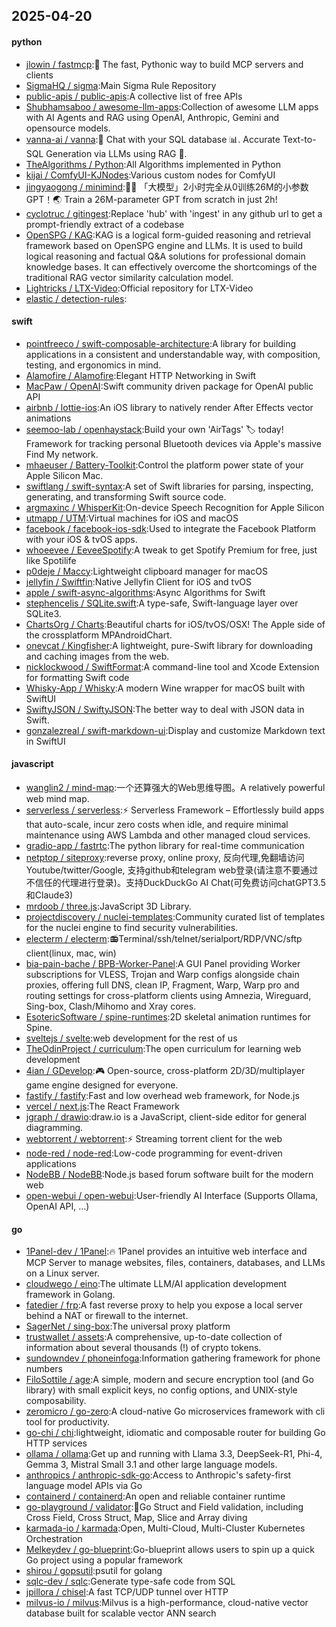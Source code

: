 ## 2025-04-20

#### python
* [jlowin / fastmcp](https://github.com/jlowin/fastmcp):🚀 The fast, Pythonic way to build MCP servers and clients
* [SigmaHQ / sigma](https://github.com/SigmaHQ/sigma):Main Sigma Rule Repository
* [public-apis / public-apis](https://github.com/public-apis/public-apis):A collective list of free APIs
* [Shubhamsaboo / awesome-llm-apps](https://github.com/Shubhamsaboo/awesome-llm-apps):Collection of awesome LLM apps with AI Agents and RAG using OpenAI, Anthropic, Gemini and opensource models.
* [vanna-ai / vanna](https://github.com/vanna-ai/vanna):🤖 Chat with your SQL database 📊. Accurate Text-to-SQL Generation via LLMs using RAG 🔄.
* [TheAlgorithms / Python](https://github.com/TheAlgorithms/Python):All Algorithms implemented in Python
* [kijai / ComfyUI-KJNodes](https://github.com/kijai/ComfyUI-KJNodes):Various custom nodes for ComfyUI
* [jingyaogong / minimind](https://github.com/jingyaogong/minimind):🚀🚀 「大模型」2小时完全从0训练26M的小参数GPT！🌏 Train a 26M-parameter GPT from scratch in just 2h!
* [cyclotruc / gitingest](https://github.com/cyclotruc/gitingest):Replace 'hub' with 'ingest' in any github url to get a prompt-friendly extract of a codebase
* [OpenSPG / KAG](https://github.com/OpenSPG/KAG):KAG is a logical form-guided reasoning and retrieval framework based on OpenSPG engine and LLMs. It is used to build logical reasoning and factual Q&A solutions for professional domain knowledge bases. It can effectively overcome the shortcomings of the traditional RAG vector similarity calculation model.
* [Lightricks / LTX-Video](https://github.com/Lightricks/LTX-Video):Official repository for LTX-Video
* [elastic / detection-rules](https://github.com/elastic/detection-rules):

#### swift
* [pointfreeco / swift-composable-architecture](https://github.com/pointfreeco/swift-composable-architecture):A library for building applications in a consistent and understandable way, with composition, testing, and ergonomics in mind.
* [Alamofire / Alamofire](https://github.com/Alamofire/Alamofire):Elegant HTTP Networking in Swift
* [MacPaw / OpenAI](https://github.com/MacPaw/OpenAI):Swift community driven package for OpenAI public API
* [airbnb / lottie-ios](https://github.com/airbnb/lottie-ios):An iOS library to natively render After Effects vector animations
* [seemoo-lab / openhaystack](https://github.com/seemoo-lab/openhaystack):Build your own 'AirTags' 🏷 today! Framework for tracking personal Bluetooth devices via Apple's massive Find My network.
* [mhaeuser / Battery-Toolkit](https://github.com/mhaeuser/Battery-Toolkit):Control the platform power state of your Apple Silicon Mac.
* [swiftlang / swift-syntax](https://github.com/swiftlang/swift-syntax):A set of Swift libraries for parsing, inspecting, generating, and transforming Swift source code.
* [argmaxinc / WhisperKit](https://github.com/argmaxinc/WhisperKit):On-device Speech Recognition for Apple Silicon
* [utmapp / UTM](https://github.com/utmapp/UTM):Virtual machines for iOS and macOS
* [facebook / facebook-ios-sdk](https://github.com/facebook/facebook-ios-sdk):Used to integrate the Facebook Platform with your iOS & tvOS apps.
* [whoeevee / EeveeSpotify](https://github.com/whoeevee/EeveeSpotify):A tweak to get Spotify Premium for free, just like Spotilife
* [p0deje / Maccy](https://github.com/p0deje/Maccy):Lightweight clipboard manager for macOS
* [jellyfin / Swiftfin](https://github.com/jellyfin/Swiftfin):Native Jellyfin Client for iOS and tvOS
* [apple / swift-async-algorithms](https://github.com/apple/swift-async-algorithms):Async Algorithms for Swift
* [stephencelis / SQLite.swift](https://github.com/stephencelis/SQLite.swift):A type-safe, Swift-language layer over SQLite3.
* [ChartsOrg / Charts](https://github.com/ChartsOrg/Charts):Beautiful charts for iOS/tvOS/OSX! The Apple side of the crossplatform MPAndroidChart.
* [onevcat / Kingfisher](https://github.com/onevcat/Kingfisher):A lightweight, pure-Swift library for downloading and caching images from the web.
* [nicklockwood / SwiftFormat](https://github.com/nicklockwood/SwiftFormat):A command-line tool and Xcode Extension for formatting Swift code
* [Whisky-App / Whisky](https://github.com/Whisky-App/Whisky):A modern Wine wrapper for macOS built with SwiftUI
* [SwiftyJSON / SwiftyJSON](https://github.com/SwiftyJSON/SwiftyJSON):The better way to deal with JSON data in Swift.
* [gonzalezreal / swift-markdown-ui](https://github.com/gonzalezreal/swift-markdown-ui):Display and customize Markdown text in SwiftUI

#### javascript
* [wanglin2 / mind-map](https://github.com/wanglin2/mind-map):一个还算强大的Web思维导图。A relatively powerful web mind map.
* [serverless / serverless](https://github.com/serverless/serverless):⚡ Serverless Framework – Effortlessly build apps that auto-scale, incur zero costs when idle, and require minimal maintenance using AWS Lambda and other managed cloud services.
* [gradio-app / fastrtc](https://github.com/gradio-app/fastrtc):The python library for real-time communication
* [netptop / siteproxy](https://github.com/netptop/siteproxy):reverse proxy, online proxy, 反向代理,免翻墙访问Youtube/twitter/Google, 支持github和telegram web登录(请注意不要通过不信任的代理进行登录)。支持DuckDuckGo AI Chat(可免费访问chatGPT3.5和Claude3)
* [mrdoob / three.js](https://github.com/mrdoob/three.js):JavaScript 3D Library.
* [projectdiscovery / nuclei-templates](https://github.com/projectdiscovery/nuclei-templates):Community curated list of templates for the nuclei engine to find security vulnerabilities.
* [electerm / electerm](https://github.com/electerm/electerm):📻Terminal/ssh/telnet/serialport/RDP/VNC/sftp client(linux, mac, win)
* [bia-pain-bache / BPB-Worker-Panel](https://github.com/bia-pain-bache/BPB-Worker-Panel):A GUI Panel providing Worker subscriptions for VLESS, Trojan and Warp configs alongside chain proxies, offering full DNS, clean IP, Fragment, Warp, Warp pro and routing settings for cross-platform clients using Amnezia, Wireguard, Sing-box, Clash/Mihomo and Xray cores.
* [EsotericSoftware / spine-runtimes](https://github.com/EsotericSoftware/spine-runtimes):2D skeletal animation runtimes for Spine.
* [sveltejs / svelte](https://github.com/sveltejs/svelte):web development for the rest of us
* [TheOdinProject / curriculum](https://github.com/TheOdinProject/curriculum):The open curriculum for learning web development
* [4ian / GDevelop](https://github.com/4ian/GDevelop):🎮 Open-source, cross-platform 2D/3D/multiplayer game engine designed for everyone.
* [fastify / fastify](https://github.com/fastify/fastify):Fast and low overhead web framework, for Node.js
* [vercel / next.js](https://github.com/vercel/next.js):The React Framework
* [jgraph / drawio](https://github.com/jgraph/drawio):draw.io is a JavaScript, client-side editor for general diagramming.
* [webtorrent / webtorrent](https://github.com/webtorrent/webtorrent):⚡️ Streaming torrent client for the web
* [node-red / node-red](https://github.com/node-red/node-red):Low-code programming for event-driven applications
* [NodeBB / NodeBB](https://github.com/NodeBB/NodeBB):Node.js based forum software built for the modern web
* [open-webui / open-webui](https://github.com/open-webui/open-webui):User-friendly AI Interface (Supports Ollama, OpenAI API, ...)

#### go
* [1Panel-dev / 1Panel](https://github.com/1Panel-dev/1Panel):🔥 1Panel provides an intuitive web interface and MCP Server to manage websites, files, containers, databases, and LLMs on a Linux server.
* [cloudwego / eino](https://github.com/cloudwego/eino):The ultimate LLM/AI application development framework in Golang.
* [fatedier / frp](https://github.com/fatedier/frp):A fast reverse proxy to help you expose a local server behind a NAT or firewall to the internet.
* [SagerNet / sing-box](https://github.com/SagerNet/sing-box):The universal proxy platform
* [trustwallet / assets](https://github.com/trustwallet/assets):A comprehensive, up-to-date collection of information about several thousands (!) of crypto tokens.
* [sundowndev / phoneinfoga](https://github.com/sundowndev/phoneinfoga):Information gathering framework for phone numbers
* [FiloSottile / age](https://github.com/FiloSottile/age):A simple, modern and secure encryption tool (and Go library) with small explicit keys, no config options, and UNIX-style composability.
* [zeromicro / go-zero](https://github.com/zeromicro/go-zero):A cloud-native Go microservices framework with cli tool for productivity.
* [go-chi / chi](https://github.com/go-chi/chi):lightweight, idiomatic and composable router for building Go HTTP services
* [ollama / ollama](https://github.com/ollama/ollama):Get up and running with Llama 3.3, DeepSeek-R1, Phi-4, Gemma 3, Mistral Small 3.1 and other large language models.
* [anthropics / anthropic-sdk-go](https://github.com/anthropics/anthropic-sdk-go):Access to Anthropic's safety-first language model APIs via Go
* [containerd / containerd](https://github.com/containerd/containerd):An open and reliable container runtime
* [go-playground / validator](https://github.com/go-playground/validator):💯Go Struct and Field validation, including Cross Field, Cross Struct, Map, Slice and Array diving
* [karmada-io / karmada](https://github.com/karmada-io/karmada):Open, Multi-Cloud, Multi-Cluster Kubernetes Orchestration
* [Melkeydev / go-blueprint](https://github.com/Melkeydev/go-blueprint):Go-blueprint allows users to spin up a quick Go project using a popular framework
* [shirou / gopsutil](https://github.com/shirou/gopsutil):psutil for golang
* [sqlc-dev / sqlc](https://github.com/sqlc-dev/sqlc):Generate type-safe code from SQL
* [jpillora / chisel](https://github.com/jpillora/chisel):A fast TCP/UDP tunnel over HTTP
* [milvus-io / milvus](https://github.com/milvus-io/milvus):Milvus is a high-performance, cloud-native vector database built for scalable vector ANN search
